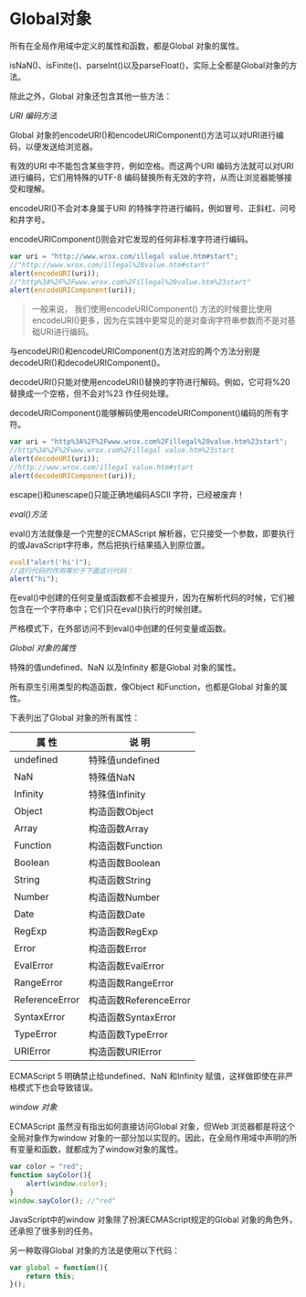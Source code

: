 # Global对象

所有在全局作用域中定义的属性和函数，都是Global 对象的属性。

isNaN()、isFinite()、parseInt()以及parseFloat()，实际上全都是Global对象的方法。

除此之外，Global 对象还包含其他一些方法：

*URI 编码方法*

Global 对象的encodeURI()和encodeURIComponent()方法可以对URI进行编码，以便发送给浏览器。

有效的URI 中不能包含某些字符，例如空格。而这两个URI 编码方法就可以对URI 进行编码，它们用特殊的UTF-8 编码替换所有无效的字符，从而让浏览器能够接受和理解。

encodeURI()不会对本身属于URI 的特殊字符进行编码，例如冒号、正斜杠、问号和井字号。

encodeURIComponent()则会对它发现的任何非标准字符进行编码。

```javascript
var uri = "http://www.wrox.com/illegal value.htm#start";
//"http://www.wrox.com/illegal%20value.htm#start"
alert(encodeURI(uri));
//"http%3A%2F%2Fwww.wrox.com%2Fillegal%20value.htm%23start"
alert(encodeURIComponent(uri));
```

> 一般来说， 我们使用encodeURIComponent() 方法的时候要比使用encodeURI()更多，因为在实践中更常见的是对查询字符串参数而不是对基础URI进行编码。

与encodeURI()和encodeURIComponent()方法对应的两个方法分别是decodeURI()和decodeURIComponent()。

decodeURI()只能对使用encodeURI()替换的字符进行解码。例如，它可将%20 替换成一个空格，但不会对%23 作任何处理。

decodeURIComponent()能够解码使用encodeURIComponent()编码的所有字符。

```javascript
var uri = "http%3A%2F%2Fwww.wrox.com%2Fillegal%20value.htm%23start";
//http%3A%2F%2Fwww.wrox.com%2Fillegal value.htm%23start
alert(decodeURI(uri));
//http://www.wrox.com/illegal value.htm#start
alert(decodeURIComponent(uri));
```

escape()和unescape()只能正确地编码ASCII 字符，已经被废弃！

*eval()方法*

eval()方法就像是一个完整的ECMAScript 解析器，它只接受一个参数，即要执行的或JavaScript字符串，然后把执行结果插入到原位置。

```javascript
eval("alert('hi')");
//这行代码的作用等价于下面这行代码：
alert("hi");
```

在eval()中创建的任何变量或函数都不会被提升，因为在解析代码的时候，它们被包含在一个字符串中；它们只在eval()执行的时候创建。

严格模式下，在外部访问不到eval()中创建的任何变量或函数。

*Global 对象的属性*

特殊的值undefined、NaN 以及Infinity 都是Global 对象的属性。

所有原生引用类型的构造函数，像Object 和Function，也都是Global 对象的属性。

下表列出了Global 对象的所有属性：

| 属 性            | 说 明                |
| -------------- | ------------------ |
| undefined      | 特殊值undefined       |
| NaN            | 特殊值NaN             |
| Infinity       | 特殊值Infinity        |
| Object         | 构造函数Object         |
| Array          | 构造函数Array          |
| Function       | 构造函数Function       |
| Boolean        | 构造函数Boolean        |
| String         | 构造函数String         |
| Number         | 构造函数Number         |
| Date           | 构造函数Date           |
| RegExp         | 构造函数RegExp         |
| Error          | 构造函数Error          |
| EvalError      | 构造函数EvalError      |
| RangeError     | 构造函数RangeError     |
| ReferenceError | 构造函数ReferenceError |
| SyntaxError    | 构造函数SyntaxError    |
| TypeError      | 构造函数TypeError      |
| URIError       | 构造函数URIError       |

ECMAScript 5 明确禁止给undefined、NaN 和Infinity 赋值，这样做即使在非严格模式下也会导致错误。

*window 对象*

ECMAScript 虽然没有指出如何直接访问Global 对象，但Web 浏览器都是将这个全局对象作为window 对象的一部分加以实现的。因此，在全局作用域中声明的所有变量和函数，就都成为了window对象的属性。

```javascript
var color = "red";
function sayColor(){
	alert(window.color);
}
window.sayColor(); //"red"
```

JavaScript中的window 对象除了扮演ECMAScript规定的Global 对象的角色外，还承担了很多别的任务。

另一种取得Global 对象的方法是使用以下代码：

```javascript
var global = function(){
	return this;
}();
```

